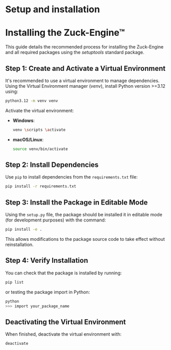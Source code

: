 # Setup and installation

# Installing the Zuck-Engine&trade;

This guide details the recommended process for installing the Zuck-Engine and all required packages using the _setuptools_ standard package.

## Step 1: Create and Activate a Virtual Environment

It's recommended to use a virtual environment to manage dependencies. Using the Virtual Environment manager (_venv_), install Python version >=3.12 using:

```sh
python3.12 -m venv venv
```

Activate the virtual environment:

- **Windows**:
  ```sh
  venv \scripts \activate
  ```
- **macOS/Linux**:
  ```sh
  source venv/bin/activate
  ```

## Step 2: Install Dependencies

Use `pip` to install dependencies from the `requirements.txt` file:

```sh
pip install -r requirements.txt
```

## Step 3: Install the Package in Editable Mode

Using the `setup.py` file, the package should be installed it in editable mode (for development purposes) with the command:

```sh
pip install -e .
```

This allows modifications to the package source code to take effect without reinstallation. 

## Step 4: Verify Installation

You can check that the package is installed by running:

```sh
pip list
```

or testing the package import in Python:

```sh
python
>>> import your_package_name
```

## Deactivating the Virtual Environment

When finished, deactivate the virtual environment with:

```sh
deactivate
```

